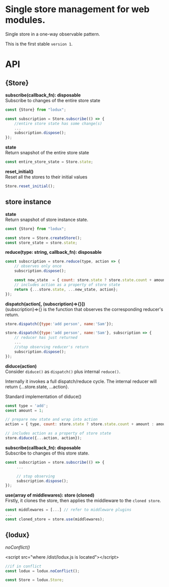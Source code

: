 # Single store management for web modules.
Single store in a one-way observable pattern.

This is the first stable `version 1`.

# API

## {Store}
__subscribe(callback_fn): disposable__  
Subscribe to changes of the entire store state
```javascript
const {Store} from "lodux";

const subscription = Store.subscribe(() => { 
    //entire store state has some change(s)
    ...
    subscription.dispose();
});
```
__state__  
Return snapshot of the entire store state
```javascript
const entire_store_state = Store.state;
```
__reset_initial()__  
Reset all the stores to their initial values
```javascript
Store.reset_initial();
```

## store instance

__state__  
Return snapshot of store instance state. 
```javascript
const {Store} from "lodux";

const store = Store.createStore();
const store_state = store.state;
```

__reduce(type: string, callback_fn):  disposable__  
```javascript
const subscription = store.reduce(type, action => { 
    // observes only once
    subscription.dispose();

    const new_state  = { count: store.state ? store.state.count + amount : amount };
    // includes action as a property of store state
    return {...store.state, ...new_state, action};
});

```
__dispatch(action[, (subscription)=>{}])__  
(subscription)=>{} is the function that observes the corresponding reducer's return.
```javascript
store.dispatch({type:'add person', name:'Sam'});

store.dispatch({type:'add person', name:'Sam'}, subscription => {
    // reducer has just returned
    ...    
    //stop observing reducer's return
    subscription.dispose();
});
```

__diduce(action)__  
Consider `diduce()` as `dispatch()` plus internal `reduce()`.  

Internally it invokes a full dispatch/reduce cycle. The internal reducer will return {...store.state, ...action}.  

Standard implementation of diduce()
```javascript
const type = 'add';
const amount = 1;

// prepare new state and wrap into action 
action = { type, count: store.state ? store.state.count + amount : amount };

// includes action as a property of store state
store.diduce({...action, action});
```

__subscribe(callback_fn): disposable__  
Subscribe to changes of this store state.
```javascript
const subscription = store.subscribe(() => {
     ...

     // stop observing
     subscription.dispose();
});
```

__use(array of middlewares): store (cloned)__  
Firstly, it clones the store, then applies the middleware to the `cloned store`.
```javascript
const middlewares = [...] // refer to middleware plugins
...
const cloned_store = store.use(middlewares);
```

## {lodux}
_noConflict()_

&lt;script src="where /dist/lodux.js is located">&lt;/script>
```javascript
//if in conflict
const lodux = lodux.noConflict();

const Store = lodux.Store;
```
